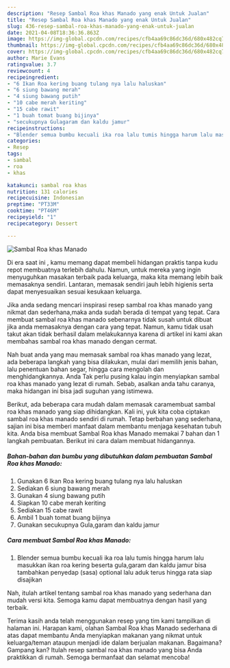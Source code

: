 ```yaml
---
description: "Resep Sambal Roa khas Manado yang enak Untuk Jualan"
title: "Resep Sambal Roa khas Manado yang enak Untuk Jualan"
slug: 436-resep-sambal-roa-khas-manado-yang-enak-untuk-jualan
date: 2021-04-08T18:36:36.863Z
image: https://img-global.cpcdn.com/recipes/cfb4aa69c86dc36d/680x482cq70/sambal-roa-khas-manado-foto-resep-utama.jpg
thumbnail: https://img-global.cpcdn.com/recipes/cfb4aa69c86dc36d/680x482cq70/sambal-roa-khas-manado-foto-resep-utama.jpg
cover: https://img-global.cpcdn.com/recipes/cfb4aa69c86dc36d/680x482cq70/sambal-roa-khas-manado-foto-resep-utama.jpg
author: Marie Evans
ratingvalue: 3.7
reviewcount: 4
recipeingredient:
- "6 Ikan Roa kering buang tulang nya lalu haluskan"
- "6 siung bawang merah"
- "4 siung bawang putih"
- "10 cabe merah keriting"
- "15 cabe rawit"
- "1 buah tomat buang bijinya"
- "secukupnya Gulagaram dan kaldu jamur"
recipeinstructions:
- "Blender semua bumbu kecuali ika roa lalu tumis hingga harum lalu masukkan ikan roa kering beserta gula,garam dan kaldu jamur bisa tambahkan penyedap (sasa) optional lalu aduk terus hingga rata siap disajikan"
categories:
- Resep
tags:
- sambal
- roa
- khas

katakunci: sambal roa khas 
nutrition: 131 calories
recipecuisine: Indonesian
preptime: "PT33M"
cooktime: "PT46M"
recipeyield: "1"
recipecategory: Dessert

---
```



![Sambal Roa khas Manado](https://img-global.cpcdn.com/recipes/cfb4aa69c86dc36d/680x482cq70/sambal-roa-khas-manado-foto-resep-utama.jpg)

Di era  saat ini , kamu memang dapat membeli hidangan praktis tanpa kudu repot membuatnya terlebih dahulu. Namun, untuk mereka yang ingin menyuguhkan masakan terbaik pada keluarga, maka kita memang lebih baik memasaknya sendiri. Lantaran, memasak sendiri jauh lebih higienis serta dapat menyesuaikan sesuai kesukaan keluarga.

Jika anda sedang mencari inspirasi resep sambal roa khas manado yang nikmat dan sederhana,maka anda sudah berada di tempat yang tepat. Cara membuat sambal roa khas manado  sebenarnya tidak susah untuk dibuat jika anda memasaknya dengan cara yang tepat. Namun, kamu tidak usah takut akan tidak berhasil dalam melakukannya 
karena di artikel ini kami akan membahas sambal roa khas manado dengan cermat.  



Nah buat anda yang mau memasak sambal roa khas manado yang lezat, ada beberapa langkah yang bisa dilakukan, mulai dari memilih jenis bahan, lalu penentuan bahan segar, hingga cara mengolah dan menghidangkannya. Anda Tak perlu pusing kalau ingin menyiapkan sambal roa khas manado yang lezat di rumah. Sebab, asalkan anda  tahu caranya, maka hidangan ini bisa jadi suguhan yang istimewa.

Berikut, ada beberapa cara mudah dalam memasak caramembuat sambal roa khas manado yang siap dihidangkan. Kali ini, yuk kita coba ciptakan sambal roa khas manado sendiri di rumah. Tetap berbahan yang sederhana, sajian ini bisa memberi manfaat dalam membantu menjaga kesehatan tubuh kita. Anda bisa membuat Sambal Roa khas Manado memakai 7 bahan dan 1 langkah pembuatan. Berikut ini cara dalam membuat hidangannya.

<!--inarticleads1-->

##### Bahan-bahan dan bumbu yang dibutuhkan dalam pembuatan Sambal Roa khas Manado:

1. Gunakan 6 Ikan Roa kering buang tulang nya lalu haluskan
1. Sediakan 6 siung bawang merah
1. Gunakan 4 siung bawang putih
1. Siapkan 10 cabe merah keriting
1. Sediakan 15 cabe rawit
1. Ambil 1 buah tomat buang bijinya
1. Gunakan secukupnya Gula,garam dan kaldu jamur




<!--inarticleads2-->

##### Cara membuat Sambal Roa khas Manado:

1. Blender semua bumbu kecuali ika roa lalu tumis hingga harum lalu masukkan ikan roa kering beserta gula,garam dan kaldu jamur bisa tambahkan penyedap (sasa) optional lalu aduk terus hingga rata siap disajikan




Nah, itulah artikel tentang  sambal roa khas manado  yang sederhana dan mudah versi kita. Semoga kamu dapat membuatnya dengan hasil yang terbaik. 

Terima kasih anda telah menggunakan resep yang tim kami tampilkan di halaman ini. Harapan kami, olahan  Sambal Roa khas Manado sederhana di atas dapat membantu Anda menyiapkan makanan yang nikmat untuk keluarga/teman ataupun menjadi ide dalam berjualan makanan. Bagaimana? Gampang kan? Itulah resep sambal roa khas manado yang bisa Anda praktikkan di rumah. Semoga bermanfaat dan selamat mencoba!

